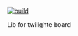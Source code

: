 
[![build](https://github.com/orix-software/twillib/actions/workflows/main.yml/badge.svg?branch=master)](https://github.com/orix-software/twillib/actions/workflows/main.yml)

Lib for twilighte board